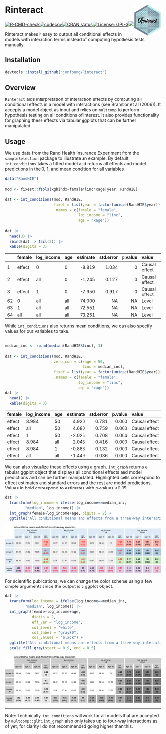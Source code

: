 
# Rinteract <img src='man/figures/sticker.png' style="float:right; height:100px;"/>

[![R-CMD-check](https://github.com/jonfoong/Rinteract/actions/workflows/R-CMD-check.yaml/badge.svg)](https://github.com/jonfoong/Rinteract/actions/workflows/R-CMD-check.yaml)[![codecov](https://codecov.io/github/jonfoong/Rinteract/branch/main/graph/badge.svg?token=2SOK4T1220)](https://codecov.io/github/jonfoong/Rinteract)[![CRAN
status](https://www.r-pkg.org/badges/version/Rinteract.png)](https://CRAN.R-project.org/package=Rinteract)[![License:
GPL-3](https://img.shields.io/badge/license-GPL--3-blue.svg)](https://cran.r-project.org/web/licenses/GPL-3)[![](https://img.shields.io/badge/devel%20version-0.1.0-blue.svg)](https://github.com/jonfoong/Rinteract)

Rinteract makes it easy to output all conditional effects in models with
interaction terms instead of computing hypothesis tests manually.

## Installation

``` r
devtools::install_github("jonfoong/Rinteract")
```

## Overview

`Rinteract` aids interpretation of interaction effects by computing all conditional effects in a
model with interactions (see Brambor et al (2006)). It accepts a model object as input and relies
on `multcomp` to perform hypothesis testing on all conditions of
interest. It also provides functionality for graphing these effects via
tabular ggplots that can be further manipulated.

## Usage

We use data from the Rand Health Insurance Experiment from the
`sampleSelection` package to illustrate an example. By default,
`int_conditions` takes a fitted model and returns all effects and model
predictions in the 0, 1, and mean condition for all variables.

``` r
data("RandHIE")

mod <- fixest::feols(xghindx~female*linc*xage|year, RandHIE)

dat <- int_conditions(mod, RandHIE,
                      fixef = list(year = factor(unique(RandHIE$year))),
                      .names = c(female = "female",
                                 log_income = "linc",
                                 age = "xage"))

dat |> 
  head(3) |>
  rbind(dat |> tail(3)) |>
  kable(digits = 3)
```

|     | female | log_income | age | estimate | std.error | p.value | value         |
|:----|:-------|:-----------|:----|---------:|----------:|--------:|:--------------|
| 1   | effect | 0          | 0   |   -8.819 |     1.034 |       0 | Causal effect |
| 2   | effect | all        | 0   |   -1.245 |     0.127 |       0 | Causal effect |
| 3   | effect | 1          | 0   |   -7.950 |     0.917 |       0 | Causal effect |
| 62  | 0      | all        | all |   74.000 |        NA |      NA | Level         |
| 63  | 1      | all        | all |   72.551 |        NA |      NA | Level         |
| 64  | all    | all        | all |   73.251 |        NA |      NA | Level         |

While `int_conditions` also returns mean
conditions, we can also specify values for our variables to take.

``` r

median_inc <- round(median(RandHIE$linc), 3)

dat <- int_conditions(mod, RandHIE,
                      zero_con = c(xage = 50,
                                   linc = median_inc),
                      fixef = list(year = factor(unique(RandHIE$year))),
                      .names = c(female = "female",
                                 log_income = "linc",
                                 age = "xage"))
dat |> 
  head() |>
  kable(digits = 3)
```

| female | log_income | age | estimate | std.error | p.value | value         |
|:-------|:-----------|:----|---------:|----------:|--------:|:--------------|
| effect | 8.984      | 50  |    4.920 |     0.781 |   0.000 | Causal effect |
| effect | all        | 50  |    4.680 |     0.759 |   0.000 | Causal effect |
| effect | 1          | 50  |   -2.025 |     0.708 |   0.004 | Causal effect |
| effect | 8.984      | all |    2.043 |     0.416 |   0.000 | Causal effect |
| effect | 8.984      | 1   |   -0.886 |     0.132 |   0.000 | Causal effect |
| effect | all        | all |   -1.449 |     0.036 |   0.000 | Causal effect |

We can also visualize these effects using a graph. `int_graph` returns a
tabular ggplot object that displays all conditional effects and model
predictions and can be further manipulated. Highlighted cells correspond
to effect estimates and standard errors and the rest are model
predictions. Values in bold correspond to estimates with p-values
\<0.05.

``` r
dat |>
  transform(log_income = ifelse(log_income==median_inc,
         "median", log_income)) |>
  int_graph(female~log_income+age, digits = 2) +
  ggtitle("All conditional means and effects from a three-way interaction")
```

![](man/figures/vignette-unnamed-chunk-4-1.png)

For scientific publications, we can change the color scheme using a few
simple arguments since the output is a ggplot object.

``` r
dat |>
  transform(log_income = ifelse(log_income==median_inc,
         "median", log_income)) |>
  int_graph(female~log_income+age, 
            digits = 2,
            eff_var = "log_income",
            col_level = "white",
            col_label = "gray80",
            col_values = "black") +
  ggtitle("All conditional means and effects from a three-way interaction") +
  scale_fill_grey(start = 0.9, end = 0.5)
```

![](man/figures/vignette-unnamed-chunk-5-1.png)

------------------------------------------------------------------------

Note: Technically, `int_conditions` will work for all models that are
accepted by `multcomp::glht`.`int_graph` also only takes up to four-way
interactions as of yet; for clarity I do not recommended going higher
than this.
